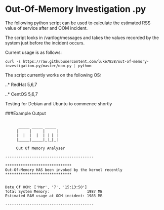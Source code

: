 # Out-Of-Memory Investigation .py


The following python script can be used to calculate the estimated RSS value of service after and OOM incident. 


The script looks in /var/log/messages and takes the values recorded by the system just before the incident occurs. 






Current usage is as follows:

```
curl -s https://raw.githubusercontent.com/luke7858/out-of-memory-investigation.py/master/oom.py | python
```

The script currently works on the following OS:

..* RedHat 5,6,7

..* CentOS 5,6,7

Testing for Debian and Ubuntu to commence shortly 



###Example Output

```----------------------------------------

      _____ _____ _____
     |     |     |     |
     |  |  |  |  | | | |
     |_____|_____|_|_|_|

     Out Of Memory Analyser

----------------------------------------

******************************
Out-Of-Memory HAS been invoked by the kernel recently
******************************


Date Of OOM: ['Mar', '7', '15:13:50']
Total System Memory:                 1987 MB
Estimated RAM usage at OOM incident: 1983 MB

----------------------------------------
```
